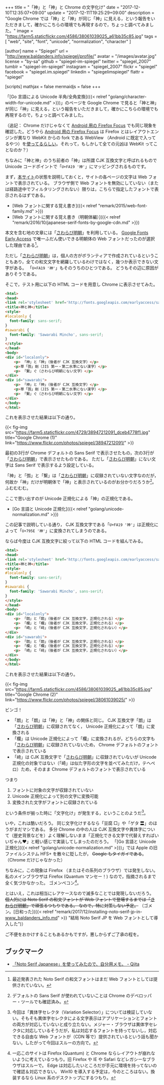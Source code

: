 +++
title = "「神」と「神」と Chrome の文字化け"
date =  "2017-12-10T12:35:07+09:00"
update = "2017-12-11T19:25:29+09:00"
description = "Google Chrome では「神」と「神」が同じ「神」に見える，という報告をいただきまして，確かにこちらの環境でも再現するので，ちょっと調べてみました。"
image = "https://farm5.staticflickr.com/4586/38061039025_a61bb35c85.jpg"
tags        = [ "web", "site", "font", "unicode", "normalization", "character" ]

[author]
  name      = "Spiegel"
  url       = "http://www.baldanders.info/spiegel/profile/"
  avatar    = "/images/avatar.jpg"
  license   = "by-sa"
  github    = "spiegel-im-spiegel"
  twitter   = "spiegel_2007"
  tumblr    = "spiegel-im-spiegel"
  instagram = "spiegel_2007"
  flickr    = "spiegel"
  facebook  = "spiegel.im.spiegel"
  linkedin  = "spiegelimspiegel"
  flattr    = "spiegel"

[scripts]
  mathjax = false
  mermaidjs = false
+++

「[Go 言語による Unicode 半角/全角変換]({{< relref "golang/character-width-for-unicode.md" >}})」のページを Google Chrome で見ると「神と神」が同じ「神」に見える，という報告をいただきまして，確かにこちらの環境でも再現するので，ちょっと調べてみました。

（追記： Chrome だけじゃなくて [Android 用の Firefox Focus](https://play.google.com/store/apps/details?id=org.mozilla.focus) でも同じ現象を確認した。どうやら [Android 用の Firefox Focus] は Firefox とはレイアウトエンジンが異なり WebKit からの fork である WebView （Android に既定で入ってるやつ）を[使ってるらしい](http://www.eweek.com/enterprise-apps/mozilla-brings-firefox-focus-to-android-to-improve-privacy "Firefox Focus Debuts on Android With Automatic Tracking Protection")。それって，もしかして全ての元凶は WebKit ってことなのか？）

ちなみに「神と神」のうち前者の「神」は所謂 CJK 互換文字と呼ばれるもので Unicode コードポイントで「`U+FA19 '神'`」にマッピングされるものです。

まず，[本サイト]の状態を説明しておくと，サイトの各ページの文字は Web フォントで表示されている。
ブラウザ側で Web フォントを無効にしていない（または経路途中でフィルタリングされない）限りは，こちらで指定したフォントで表示されるはずである。

- [Web フォントに関する覚え書き]({{< relref "remark/2015/web-font-family.md" >}})
- [Web フォントに関する覚え書き（明朝体編）]({{< relref "remark/2016/10/japanese-serif-fonts-by-google-cdn.md" >}})

本文を含む地の文章には「[さわらび明朝]」を利用している。
[Google Fonts Early Access](https://fonts.google.com/earlyaccess) で唯一ふだん使いできる明朝体の Web フォントだったのが選択した理由である[^ns1]。

[^ns1]: 最近発表された Noto Serif の和文フォントはまだ Web フォントとしては提供されていない。

ただし「[さわらび明朝]」は，個人の方がボランティアで作成されているということもあり，全ての和文文字を網羅しているわけではなく，幾つか表示できない文字がある。
「`U+FA19 '神'`」もそのうちのひとつである。
どうもその辺に原因がありそうである。

そこで，テスト用に以下の HTML コードを用意し Chrome に表示させてみた。

```html
<html>
<head>
<link rel='stylesheet' href='http://fonts.googleapis.com/earlyaccess/sawarabimincho.css' type='text/css'>
<title>神と神</title>
<style>
#localonly {
  font-family: sans-serif;
}
#sawarabi {
  font-family: 'Sawarabi Mincho', sans-serif;
}
</style>
</head>
<body>
<div id="localonly">
	<p>	「神」と「神」（後者が CJK 互換文字）</p>
	<p>草「彅」剛（JIS 第一・第二水準にない漢字）</p>
	<p>	「繋」ぐ（さわらび明朝にない文字）</p>
</div>
<div id="sawarabi">
	<p>	「神」と「神」（後者が CJK 互換文字）</p>
	<p>草「彅」剛（JIS 第一・第二水準にない漢字）</p>
	<p>	「繋」ぐ（さわらび明朝にない文字）</p>
</div>
</body>
</html>
```

これを表示させた結果は以下の通り。

{{< fig-img src="https://farm5.staticflickr.com/4729/38947212091_dceb4778f1.jpg" title="Google Chrome (1)" link="https://www.flickr.com/photos/spiegel/38947212091/" >}}

最初の3行が Chrome デフォルトの Sans Serif で表示させたもの，次の3行が「[さわらび明朝]」で表示させたものである。
ただし「[さわらび明朝]」にない文字は Sans Serif で表示するよう設定している。

「神」と「彅」と「繋」は「[さわらび明朝]」に収録されていない文字なのだが，何故か「神」だけが明朝体で「神」と表示されているのがお分かりだろうか[^sm1]。
ふむむむむ。

[^sm1]: デフォルトの Sans Serif が使われていないことは Chrome のデベロッパー・ツールでも確認済み。

ここで思い出すのが Unicode 正規化による「神」の正規化である。

- [Go 言語と Unicode 正規化]({{< relref "golang/unicode-normalization.md" >}})

この記事で説明している通り， CJK 互換文字である「`U+FA19 '神'`」は正規化によって「`U+795E '神'`」に変換されてしまうのである。

ならば今度は CJK 互換文字に絞って以下の HTML コードを組んでみる。

```html
<html>
<head>
<link rel='stylesheet' href='http://fonts.googleapis.com/earlyaccess/sawarabimincho.css' type='text/css'>
<title>神と神</title>
<style>
#localonly {
  font-family: sans-serif;
}
#sawarabi {
  font-family: 'Sawarabi Mincho', sans-serif;
}
</style>
</head>
<body>
<div id="localonly">
	<p>	「朗」と「朗」（後者が CJK 互換文字，正規化される）</p>
	<p>	「欄」と「欄」（後者が CJK 互換文字，正規化される）</p>
	<p>	「崎」と「﨑」（後者が CJK 互換文字，正規化されない）</p>
</div>
<div id="sawarabi">
	<p>	「朗」と「朗」（後者が CJK 互換文字，正規化される）</p>
	<p>	「欄」と「欄」（後者が CJK 互換文字，正規化される）</p>
	<p>	「崎」と「﨑」（後者が CJK 互換文字，正規化されない）</p>
</div>
</body>
</html>
```

これを表示させた結果は以下の通り。

{{< fig-img src="https://farm5.staticflickr.com/4586/38061039025_a61bb35c85.jpg" title="Google Chrome (2)" link="https://www.flickr.com/photos/spiegel/38061039025/" >}}

ビンゴ！

- 「朗」と「朗」は「神」と「神」の関係と同じ。 CJK 互換文字「朗」は「[さわらび明朝]」に収録されてなく， Unicode 正規化によって「朗」に変換される
- 「欄」は Unicode 正規化によって「欄」に変換されるが，どちらの文字も「[さわらび明朝]」に収録されていないため， Chrome デフォルトのフォントで表示されている
- 「﨑」は CJK 互換文字で「[さわらび明朝]」に収録されていないが Unicode 正規化の対象ではない（「崎」は似た字形の文字を並べてみただけ，テヘペロ）ため，そのまま Chrome デフォルトのフォントで表示されている

つまり

1. フォントに対象の文字が収録されていない
2. Unicode 正規化によって別の文字に変換可能
3. 変換された文字がフォントに収録されている

という条件が揃った時に「文字化け」が発生する，ということのようだ[^vs1]。

[^vs1]: 今回は「異体字セレクタ（Variation Selector）」については検証していない。そもそも異体字セレクタによる文字表示はアプリケーションとフォントの両方が対応していないと成り立たない。メジャー・ブラウザは異体字セレクタに対応しているそうだが，私は対応するフォントを持ってないし，対応できる自由な Web フォントが（CDN 等で）提供されているという話も聞かない。したがって今回はスルーの方向で。

いや，これは酷いだろう。
同じ文字化けするなら「豆腐 □」や「ゲタ 〓」のほうがまだマシである。
多分 Chrome の中の人は CJK 互換文字や異体字について（歴史背景などを）よく理解しないまま「正規化できる文字で代替えすればいいぢゃん♥」と軽い感じで実装してしまったのだろう。
「[Go 言語と Unicode 正規化]({{< relref "golang/unicode-normalization.md" >}})」では Apple の旧ファイルシステム HFS+ を散々に貶したが， ~~Google もタイガイである~~。（Chrome だけじゃなかった）

ちなみに，この現象は Firefox （またはその系列のブラウザ）では発生しない。
私のメインブラウザは Firefox (Quantum マンセー！) なので，指摘されるまで全く気づかなかった。
ゴメンペコン[^c1]。

[^c1]: 一応このサイトは Firefox (Quantum) と Chrome ならレイアウトが崩れないように考えているつもり。旧 Firefox や IE や Safari などレガシーなブラウザはスルーで。 Edge は対応したいところだが手元に環境を持ってないので確認＆対応できない。 Win10 を導入する予定は，今のところはない。換装するなら Linux 系のデスクトップにするつもり。

とはいえ，これは相当にレアケースなので滅多なことでは発現しないだろう。
~~個人的には Noto Serif の和文フォントが Web フォントで登場するまでは「[さわらび明朝]」で頑張るつもりである。
なので，特に対策しない予定。~~
（ゴメン。[日和った]({{< relref "remark/2017/12/installing-noto-serif-jp-in-www_baldanders_info.md" >}} "結局 Noto Serif JP を Web フォントとして導入した")）

ご不便をおかけすることもあるかもですが，悪しからずご了承の程を。

## ブックマーク

- [「Noto Serif Japanese」を使ってみたので、自分用メモ。 - Qiita](https://qiita.com/umeume66/items/01291353fc43c17da992)

[本サイト]: / "text.Baldanders.info"
[さわらび明朝]: http://sawarabi-fonts.osdn.jp/ "さわらびフォント"
[Android 用の Firefox Focus]: https://play.google.com/store/apps/details?id=org.mozilla.focus
